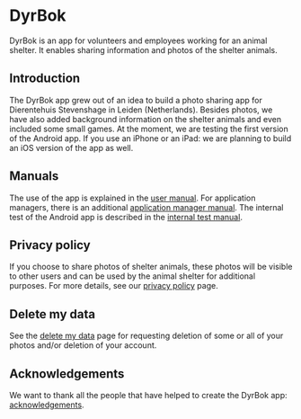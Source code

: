 # DyrBok
DyrBok is an app for volunteers and employees working for an animal shelter. It enables sharing information and photos of the shelter animals.

## Introduction
The DyrBok app grew out of an idea to build a photo sharing app for Dierentehuis Stevenshage in Leiden (Netherlands). Besides photos, we have also added background information on the shelter animals and even included some small games. At the moment, we are testing the first version of the Android app. If you use an iPhone or an iPad: we are planning to build an iOS version of the app as well.

## Manuals
The use of the app is explained in the [user manual](/documentation/english/user-manual/user-manual.md). For application managers, there is an additional [application manager manual](/documentation/english/application-manager-manual/application-manager-manual.md). The internal test of the Android app is described in the [internal test manual](/documentation/english/internal-test-manual/internal-test-manual.md).

## Privacy policy
If you choose to share photos of shelter animals, these photos will be visible to other users and can be used by the animal shelter for additional purposes. For more details, see our [privacy policy](/documentation/english/privacy-policy.md) page.

## Delete my data
See the [delete my data](/documentation/english/delete-my-data.md) page for requesting deletion of some or all of your photos and/or deletion of your account.

## Acknowledgements
We want to thank all the people that have helped to create the DyrBok app: [acknowledgements](/documentation/english/acknowledgements.md).
